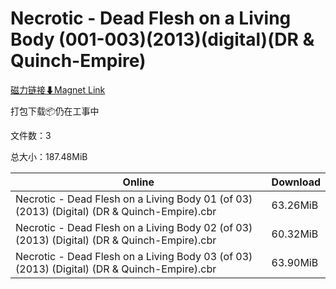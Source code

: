 # Necrotic - Dead Flesh on a Living Body (001-003)(2013)(digital)(DR & Quinch-Empire)

[磁力链接⬇Magnet Link](magnet:?xt=urn:btih:2ae4cc5a017cfc4c2cfbd149e349463c634e670a&dn=Necrotic%20-%20Dead%20Flesh%20on%20a%20Living%20Body%20%28001-003%29%282013%29%28digital%29%28DR%20%26%20Quinch-Empire%29)

打包下载📦仍在工事中

文件数：3

总大小：187.48MiB

Online | Download
--- | ---
Necrotic - Dead Flesh on a Living Body 01 (of 03) (2013) (Digital) (DR & Quinch-Empire).cbr | 63.26MiB
Necrotic - Dead Flesh on a Living Body 02 (of 03) (2013) (Digital) (DR & Quinch-Empire).cbr | 60.32MiB
Necrotic - Dead Flesh on a Living Body 03 (of 03) (2013) (Digital) (DR & Quinch-Empire).cbr | 63.90MiB